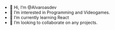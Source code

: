 - 👋 Hi, I’m @Alvaroasdev
- 👀 I’m interested in Programming and Videogames.
- 🌱 I’m currently learning React
- 💞️ I’m looking to collaborate on any projects.

<!---
Alvaroasdev/Alvaroasdev is a ✨ special ✨ repository because its `README.md` (this file) appears on your GitHub profile.
You can click the Preview link to take a look at your changes.
--->
